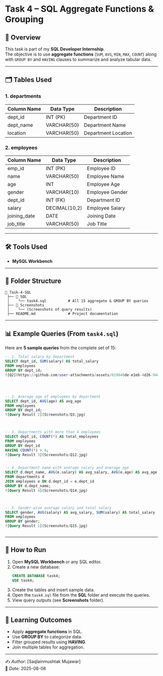 # Task 4 – SQL Aggregate Functions & Grouping

## 📌 Overview
This task is part of my **SQL Developer Internship**.  
The objective is to use **aggregate functions** (`SUM`, `AVG`, `MIN`, `MAX`, `COUNT`) along with `GROUP BY` and `HAVING` clauses to summarize and analyze tabular data.

---

## 🗂️ Tables Used
### 1. departments
| Column Name | Data Type     | Description              |
|-------------|--------------|--------------------------|
| dept_id     | INT (PK)     | Department ID            |
| dept_name   | VARCHAR(50)  | Department Name          |
| location    | VARCHAR(50)  | Department Location      |

### 2. employees
| Column Name   | Data Type     | Description              |
|---------------|--------------|--------------------------|
| emp_id        | INT (PK)     | Employee ID              |
| name          | VARCHAR(50)  | Employee Name            |
| age           | INT          | Employee Age             |
| gender        | VARCHAR(10)  | Employee Gender          |
| dept_id       | INT (FK)     | Department ID            |
| salary        | DECIMAL(10,2)| Employee Salary          |
| joining_date  | DATE         | Joining Date             |
| job_title     | VARCHAR(50)  | Job Title                |

---

## 🛠️ Tools Used
- **MySQL Workbench**

---

## 📂 Folder Structure
```
📁 Task-4-SQL
 ├── 📁 SQL
 │    └── task4.sql          # All 15 aggregate & GROUP BY queries
 ├── 📁 Screenshots
 │    └── (Screenshots of query results)
 ├── README.md               # Project documentation
```

---

## 📊 Example Queries (From `task4.sql`)
Here are **5 sample queries** from the complete set of 15:

```sql
-- 1. Total salary by department
SELECT dept_id, SUM(salary) AS total_salary
FROM employees
GROUP BY dept_id;
![Q2](https://github.com/user-attachments/assets/029848de-e1eb-4d26-94e4-e93fed7c14c7)




-- 2. Average age of employees by department
SELECT dept_id, AVG(age) AS avg_age
FROM employees
GROUP BY dept_id;
![Query Result 2](Screenshots/Q3.jpg)



-- 3. Departments with more than 4 employees
SELECT dept_id, COUNT(*) AS total_employees
FROM employees
GROUP BY dept_id
HAVING COUNT(*) > 4;
![Query Result 3](Screenshots/Q12.jpg)


-- 4. Department name with average salary and average age
SELECT d.dept_name, AVG(e.salary) AS avg_salary, AVG(e.age) AS avg_age
FROM departments d
JOIN employees e ON d.dept_id = e.dept_id
GROUP BY d.dept_name;
![Query Result 4](Screenshots/Q14.jpg)



-- 5. Gender-wise average salary and total salary
SELECT gender, AVG(salary) AS avg_salary, SUM(salary) AS total_salary
FROM employees
GROUP BY gender;
![Query Result 1](Screenshots/Q15.jpg)



```

---

## 🚀 How to Run
1. Open **MySQL Workbench** or any SQL editor.
2. Create a new database:
   ```sql
   CREATE DATABASE task4;
   USE task4;
   ```
3. Create the tables and insert sample data.
4. Open the `task4.sql` file from the **SQL** folder and execute the queries.
5. View query outputs (see **Screenshots** folder).

---

## 🎯 Learning Outcomes
- Apply **aggregate functions** in SQL.
- Use **GROUP BY** to categorize data.
- Filter grouped results using **HAVING**.
- Join multiple tables for aggregation.

---

✍️ *Author:* [Saqlainmushtak Mujawar]  
📅 *Date:* 2025-08-08
